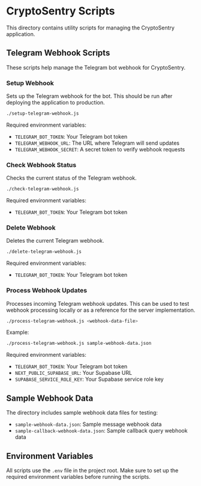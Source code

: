 # CryptoSentry Scripts

This directory contains utility scripts for managing the CryptoSentry application.

## Telegram Webhook Scripts

These scripts help manage the Telegram bot webhook for CryptoSentry.

### Setup Webhook

Sets up the Telegram webhook for the bot. This should be run after deploying the application to production.

```bash
./setup-telegram-webhook.js
```

Required environment variables:

- `TELEGRAM_BOT_TOKEN`: Your Telegram bot token
- `TELEGRAM_WEBHOOK_URL`: The URL where Telegram will send updates
- `TELEGRAM_WEBHOOK_SECRET`: A secret token to verify webhook requests

### Check Webhook Status

Checks the current status of the Telegram webhook.

```bash
./check-telegram-webhook.js
```

Required environment variables:

- `TELEGRAM_BOT_TOKEN`: Your Telegram bot token

### Delete Webhook

Deletes the current Telegram webhook.

```bash
./delete-telegram-webhook.js
```

Required environment variables:

- `TELEGRAM_BOT_TOKEN`: Your Telegram bot token

### Process Webhook Updates

Processes incoming Telegram webhook updates. This can be used to test webhook processing locally or as a reference for the server implementation.

```bash
./process-telegram-webhook.js <webhook-data-file>
```

Example:

```bash
./process-telegram-webhook.js sample-webhook-data.json
```

Required environment variables:

- `TELEGRAM_BOT_TOKEN`: Your Telegram bot token
- `NEXT_PUBLIC_SUPABASE_URL`: Your Supabase URL
- `SUPABASE_SERVICE_ROLE_KEY`: Your Supabase service role key

## Sample Webhook Data

The directory includes sample webhook data files for testing:

- `sample-webhook-data.json`: Sample message webhook data
- `sample-callback-webhook-data.json`: Sample callback query webhook data

## Environment Variables

All scripts use the `.env` file in the project root. Make sure to set up the required environment variables before running the scripts.
